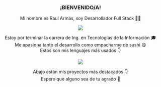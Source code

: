 <h3 align="center">¡BIENVENIDO/A!</h3>
<p align="center">Mi nombre es Raul Armas, soy Desarrollador Full Stack 🧑‍💻</p>
<div align="center">
  <img src="https://github-readme-stats.vercel.app/api?username=raul4rmas&show_icons=true&theme=tokyonight" />
</div>
<p align="center">
<span>Estoy por terminar la carrera de Ing. en Tecnologías de la Información 🎓</span><br>
<span>Me apasiona tanto el desarrollo como empacharme de sushi 😋</span><br>
<span>Estos son mis lenguajes más usados 👇</span>
</p>
<div align="center">
  <img src="https://github-readme-stats.vercel.app/api/top-langs/?username=raul4rmas&layout=compact&show_icons=true&theme=tokyonight" />
</div>
<p align="center">
	<span>Abajo están mis proyectos más destacados 👇</span><br>
	<span>Espero que alguno sea de tu agrado 🤟</span>
</p>
